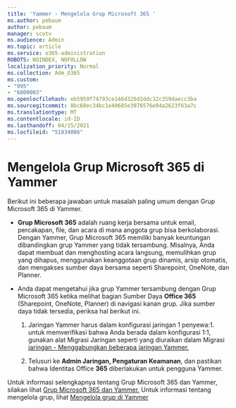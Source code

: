```yaml
---
title: 'Yammer - Mengelola Grup Microsoft 365 '
ms.author: pebaum
author: pebaum
manager: scotv
ms.audience: Admin
ms.topic: article
ms.service: o365-administration
ROBOTS: NOINDEX, NOFOLLOW
localization_priority: Normal
ms.collection: Adm_O365
ms.custom:
- "995"
- "6000003"
ms.openlocfilehash: eb5959f74793ce146d326d2ddc32c359daecc3ba
ms.sourcegitcommit: 8bc60ec34bc1e40685e3976576e04a2623f63a7c
ms.translationtype: MT
ms.contentlocale: id-ID
ms.lasthandoff: 04/15/2021
ms.locfileid: "51834086"
---
```

# <a name="manage-microsoft-365-groups-in-yammer"></a>Mengelola Grup Microsoft 365 di Yammer

Berikut ini beberapa jawaban untuk masalah paling umum dengan Grup Microsoft 365 di Yammer.

* **Grup Microsoft 365** adalah ruang kerja bersama untuk email, percakapan, file, dan acara di mana anggota grup bisa berkolaborasi. Dengan Yammer, Grup Microsoft 365 memiliki banyak keuntungan dibandingkan grup Yammer yang tidak tersambung. Misalnya, Anda dapat membuat dan menghosting acara langsung, memulihkan grup yang dihapus, menggunakan keanggotaan grup dinamis, arsip otomatis, dan mengakses sumber daya bersama seperti Sharepoint, OneNote, dan Planner.

* Anda dapat mengetahui jika grup Yammer tersambung dengan Grup Microsoft 365 ketika melihat bagian Sumber Daya **Office 365** (Sharepoint, OneNote, Planner) di navigasi kanan grup. Jika sumber daya tidak tersedia, periksa hal berikut ini.

  1. Jaringan Yammer harus dalam konfigurasi jaringan 1 penyewa:1. untuk memverifikasi bahwa Anda berada dalam konfigurasi 1:1, gunakan alat Migrasi Jaringan seperti yang diuraikan dalam Migrasi [jaringan - Menggabungkan beberapa jaringan Yammer.](https://docs.microsoft.com/yammer/configure-your-yammer-network/consolidate-multiple-yammer-networks) 

  2. Telusuri ke **Admin Jaringan, Pengaturan Keamanan**, dan pastikan bahwa Identitas Office **365** diberlakukan untuk pengguna Yammer.

Untuk informasi selengkapnya tentang Grup Microsoft 365 dan Yammer, silakan lihat [Grup Microsoft 365 dan Yammer.](https://docs.microsoft.com/yammer/manage-yammer-groups/yammer-and-office-365-groups) Untuk informasi tentang mengelola grup, lihat [Mengelola grup di Yammer](https://support.office.com/article/Manage-a-group-in-Yammer-6e05c6d6-5548-4c88-89cd-e6757a514ef2)
